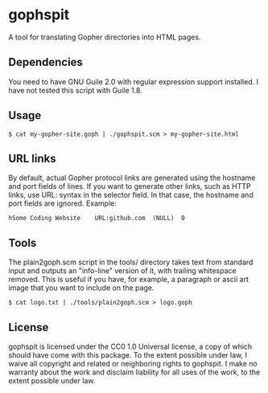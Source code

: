 # gophspit
A tool for translating Gopher directories into HTML pages.

## Dependencies
You need to have GNU Guile 2.0 with regular expression support installed.  I have not tested this script with Guile 1.8.

## Usage

    $ cat my-gopher-site.goph | ./gophspit.scm > my-gopher-site.html

## URL links
By default, actual Gopher protocol links are generated using the hostname and port fields of lines.  If you want to generate other links, such as HTTP links, use URL: syntax in the selector field.  In that case, the hostname and port fields are ignored.  Example:

    hSome Coding Website	URL:github.com	(NULL)	0

## Tools
The plain2goph.scm script in the tools/ directory takes text from standard input and outputs an "info-line" version of it, with trailing whitespace removed.  This is useful if you have, for example, a paragraph or ascii art image that you want to include on the page.

    $ cat logo.txt | ./tools/plain2goph.scm > logo.goph

## License
gophspit is licensed under the CC0 1.0 Universal license, a copy of which should have come with this package.  To the extent possible under law, I waive all copyright and related or neighboring rights to gophspit. I make no warranty about the work and disclaim liability for all uses of the work, to the extent possible under law.
